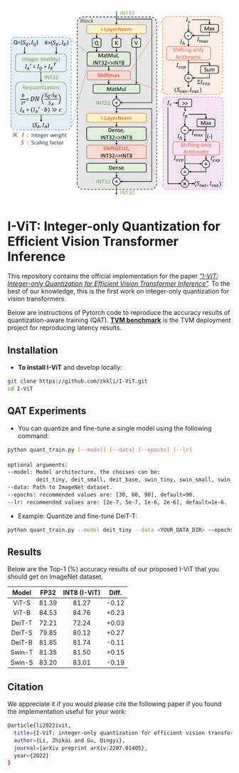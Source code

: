 <div align=center>
  <img src="overview.png" width="500px" />
  </div>

# I-ViT: Integer-only Quantization for Efficient Vision Transformer Inference

This repository contains the official implementation for the paper
*["I-ViT: Integer-only Quantization for Efficient Vision Transformer Inference"](https://arxiv.org/abs/2207.01405).*  To the best of our knowledge, this is the first work on integer-only quantization for vision transformers. 

Below are instructions of Pytorch code to reproduce the accuracy results of quantization-aware training (QAT). [**TVM benchmark**](https://github.com/zkkli/I-ViT/tree/main/TVM_benchmark)
is the TVM deployment project for reproducing latency results.

## Installation

- **To install I-ViT** and develop locally:

```bash
git clone https://github.com/zkkli/I-ViT.git
cd I-ViT
```

## QAT Experiments

- You can quantize and fine-tune a single model using the following command:

```bash
python quant_train.py [--model] [--data] [--epochs] [--lr]

optional arguments:
--model: Model architecture, the choises can be: 
         deit_tiny, deit_small, deit_base, swin_tiny, swin_small, swin_base.
--data: Path to ImageNet dataset.
--epochs: recommended values are: [30, 60, 90], default=90.
--lr: recommended values are: [2e-7, 5e-7, 1e-6, 2e-6], default=1e-6.
```

- Example: Quantize and fine-tune DeiT-T:

```bash
python quant_train.py --model deit_tiny --data <YOUR_DATA_DIR> --epochs 30 --lr 5e-7 
```

## Results

Below are the Top-1 (%) accuracy results of our proposed I-ViT that you should get on ImageNet dataset.

| Model  | FP32  | INT8 (I-ViT) | Diff. |
|:------:|:-----:|:------------:|:-----:|
| ViT-S  | 81.39 | 81.27        | -0.12 |
| ViT-B  | 84.53 | 84.76        | +0.23 |
| DeiT-T | 72.21 | 72.24        | +0.03 |
| DeiT-S | 79.85 | 80.12        | +0.27 |
| DeiT-B | 81.85 | 81.74        | -0.11 |
| Swin-T | 81.35 | 81.50        | +0.15 |
| Swin-S | 83.20 | 83.01        | -0.19 |

## Citation

We appreciate it if you would please cite the following paper if you found the implementation useful for your work:

```bash
@article{li2022ivit,
  title={I-ViT: integer-only quantization for efficient vision transformer inference},
  author={Li, Zhikai and Gu, Qingyi},
  journal={arXiv preprint arXiv:2207.01405},
  year={2022}
}
```
